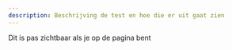 ```yaml
---
description: Beschrijving de test en hoe die er uit gaat zien
---
```

Dit is pas zichtbaar als je op de pagina bent